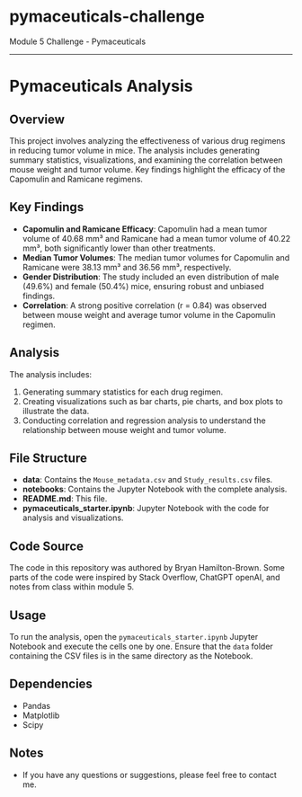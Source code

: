 # pymaceuticals-challenge
Module 5 Challenge - Pymaceuticals

---

# Pymaceuticals Analysis

## Overview
This project involves analyzing the effectiveness of various drug regimens in reducing tumor volume in mice. The analysis includes generating summary statistics, visualizations, and examining the correlation between mouse weight and tumor volume. Key findings highlight the efficacy of the Capomulin and Ramicane regimens.

## Key Findings
- **Capomulin and Ramicane Efficacy**: Capomulin had a mean tumor volume of 40.68 mm³ and Ramicane had a mean tumor volume of 40.22 mm³, both significantly lower than other treatments.
- **Median Tumor Volumes**: The median tumor volumes for Capomulin and Ramicane were 38.13 mm³ and 36.56 mm³, respectively.
- **Gender Distribution**: The study included an even distribution of male (49.6%) and female (50.4%) mice, ensuring robust and unbiased findings.
- **Correlation**: A strong positive correlation (r = 0.84) was observed between mouse weight and average tumor volume in the Capomulin regimen.

## Analysis
The analysis includes:
1. Generating summary statistics for each drug regimen.
2. Creating visualizations such as bar charts, pie charts, and box plots to illustrate the data.
3. Conducting correlation and regression analysis to understand the relationship between mouse weight and tumor volume.

## File Structure
- **data**: Contains the `Mouse_metadata.csv` and `Study_results.csv` files.
- **notebooks**: Contains the Jupyter Notebook with the complete analysis.
- **README.md**: This file.
- **pymaceuticals_starter.ipynb**: Jupyter Notebook with the code for analysis and visualizations.

## Code Source
The code in this repository was authored by Bryan Hamilton-Brown. Some parts of the code were inspired by Stack Overflow, ChatGPT openAI, and notes from class within module 5. 

## Usage
To run the analysis, open the `pymaceuticals_starter.ipynb` Jupyter Notebook and execute the cells one by one. Ensure that the `data` folder containing the CSV files is in the same directory as the Notebook.

## Dependencies
- Pandas
- Matplotlib
- Scipy

## Notes
- If you have any questions or suggestions, please feel free to contact me.
